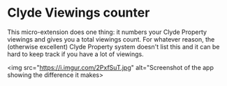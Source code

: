 # Clyde Viewings counter

This micro-extension does one thing: it numbers your Clyde Property viewings and gives you a total viewings count. For whatever reason, the (otherwise excellent) Clyde Property system doesn't list this and it can be hard to keep track if you have a lot of viewings.

<img src="https://i.imgur.com/2PxfSuT.jpg" alt="Screenshot of the app showing the difference it makes>
